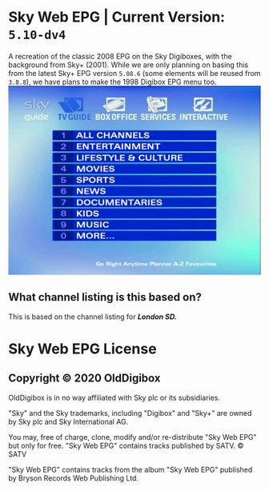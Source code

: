 # Sky Web EPG | Current Version: **`5.10-dv4`**
A recreation of the classic 2008 EPG on the Sky Digiboxes, with the background from Sky+ (2001). While we are only planning on basing this from the 
latest Sky+ EPG version `5.08.6` (some elements will be reused from `3.8.8`), we have plans to make the 1998 Digibox EPG menu too.
![screenshot](Capture.PNG)

## What channel listing is this based on?
This is based on the channel listing for ***London SD.***

# Sky Web EPG License
## Copyright © 2020 OldDigibox

OldDigibox is in no way affiliated with Sky plc or its subsidiaries.  

"Sky" and the Sky trademarks, including "Digibox" and "Sky+" are owned by Sky plc and Sky International AG.

You may, free of charge, clone, modify and/or re-distribute "Sky Web EPG" but only for free. "Sky Web EPG" contains tracks published by SATV.
© SATV

"Sky Web EPG" contains tracks from the album "Sky Web EPG" published by Bryson Records Web Publishing Ltd.